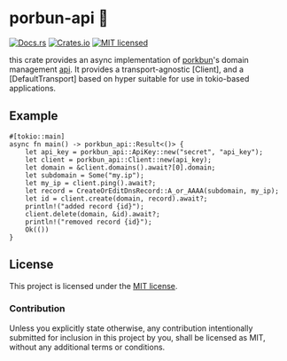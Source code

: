 
# porbun-api 🐖

[![Docs.rs][docs-badge]][docs-url]
[![Crates.io][crates-badge]][crates-url]
[![MIT licensed][mit-badge]][mit-url]

this crate provides an async implementation of [porkbun](https://porkbun.com)'s domain management [api](https://porkbun.com/api/json/v3/documentation).
It provides a transport-agnostic [Client], and a [DefaultTransport] based on hyper suitable for use in tokio-based applications.

[docs-badge]: [https://img.shields.io/docsrs/porkbun-api]
[docs-url]: [https://docs.rs/porkbun-api]
[crates-badge]: https://img.shields.io/crates/v/porkbun-api.svg
[crates-url]: https://crates.io/crates/porkbun-api
[mit-badge]: https://img.shields.io/badge/license-MIT-blue.svg
[mit-url]: https://github.com/HayleyDeckers/porkbun-api/blob/master/LICENSE

## Example

```rust,no_run
#[tokio::main]
async fn main() -> porkbun_api::Result<()> {
    let api_key = porkbun_api::ApiKey::new("secret", "api_key");
    let client = porkbun_api::Client::new(api_key);
    let domain = &client.domains().await?[0].domain;
    let subdomain = Some("my.ip");
    let my_ip = client.ping().await?;
    let record = CreateOrEditDnsRecord::A_or_AAAA(subdomain, my_ip);
    let id = client.create(domain, record).await?;
    println!("added record {id}");
    client.delete(domain, &id).await?;
    println!("removed record {id}");
    Ok(())
}
```

## License

This project is licensed under the [MIT license].

[MIT license]: https://github.com/HayleyDeckers/porkbun-api/blob/master/LICENSE

### Contribution

Unless you explicitly state otherwise, any contribution intentionally submitted
for inclusion in this project by you, shall be licensed as MIT, without any additional
terms or conditions.
